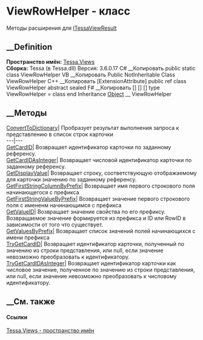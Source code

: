 # ViewRowHelper - класс
Методы расширения для [ITessaViewResult](T_Tessa_Views_ITessaViewResult.htm)
##  __Definition
 **Пространство имён:** [Tessa.Views](N_Tessa_Views.htm)  
 **Сборка:** Tessa (в Tessa.dll) Версия: 3.6.0.17
C# __Копировать
     public static class ViewRowHelper
VB __Копировать
    <ExtensionAttribute>
    Public NotInheritable Class ViewRowHelper
C++ __Копировать
    [ExtensionAttribute]
    public ref class ViewRowHelper abstract sealed
F# __Копировать
     [<AbstractClassAttribute>]
    [<SealedAttribute>]
    [<ExtensionAttribute>]
    type ViewRowHelper = class end
Inheritance
    [Object](https://learn.microsoft.com/dotnet/api/system.object) __ ViewRowHelper
##  __Методы
[ConvertToDictionary](M_Tessa_Views_ViewRowHelper_ConvertToDictionary.htm)|
Пробразует результат выполнения запроса к представлению в список строк
карточки  
---|---  
[GetCardID](M_Tessa_Views_ViewRowHelper_GetCardID.htm)|  Возвращает
идентификатор карточки по заданному референсу.  
[GetCardIDAsInteger](M_Tessa_Views_ViewRowHelper_GetCardIDAsInteger.htm)|
Возвращает числовой идентификатор карточки по заданному референсу.  
[GetDisplayValue](M_Tessa_Views_ViewRowHelper_GetDisplayValue.htm)|
Возвращает строку, соответствующую отображаемому для карточки значению по
заданному референсу.  
[GetFirstStringColumnByPrefix](M_Tessa_Views_ViewRowHelper_GetFirstStringColumnByPrefix.htm)|
Возвращает имя первого строкового поля начинающегося с префикса  
[GetFirstStringValueByPrefix](M_Tessa_Views_ViewRowHelper_GetFirstStringValueByPrefix.htm)|
Возвращает значение первого строкового поля с имененм начинающимся с префикса  
[GetValueID](M_Tessa_Views_ViewRowHelper_GetValueID.htm)|  Возвращает значение
свойства по его префиксу. Возвращаемое значение формируется из префикса и ID
или RowID в зависимости от того что существует.  
[GetValuesByPrefix](M_Tessa_Views_ViewRowHelper_GetValuesByPrefix.htm)|
Возвращает список значений полей начинающихся с имени префикса  
[TryGetCardID](M_Tessa_Views_ViewRowHelper_TryGetCardID.htm)|  Возвращает
идентификатор карточки, полученный по значению из строки представления, или
null, если значение невозможно преобразовать к идентификатору.  
[TryGetCardIDAsInteger](M_Tessa_Views_ViewRowHelper_TryGetCardIDAsInteger.htm)|
Возвращает идентификатор карточки как числовое значение, полученное по
значению из строки представления, или null, если значение невозможно
преобразовать к числовому идентификатору.  
## __См. также
#### Ссылки
[Tessa.Views - пространство имён](N_Tessa_Views.htm)

